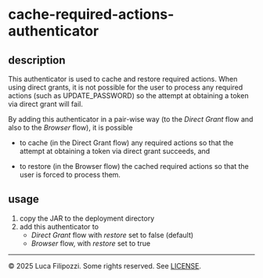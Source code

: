# cache-required-actions-authenticator

## description

This authenticator is used to cache and restore required actions. When using
direct grants, it is not possible for the user to process any required actions
(such as UPDATE_PASSWORD) so the attempt at obtaining a token via direct grant
will fail.

By adding this authenticator in a pair-wise way (to the _Direct Grant_ flow and
also to the _Browser_ flow), it is possible

- to cache (in the Direct Grant flow) any required actions so that the attempt
  at obtaining a token via direct grant succeeds, and

- to restore (in the Browser flow) the cached required actions so that the user
  is forced to process them.

## usage

1. copy the JAR to the deployment directory
2. add this authenticator to
   - _Direct Grant_ flow with _restore_ set to false (default)
   - _Browser_ flow, with _restore_ set to true

---

© 2025 Luca Filipozzi. Some rights reserved. See [LICENSE][license].

[license]: https://github.com/LucaFilipozzi/keycloak-extensions/blob/main/LICENSE.md

